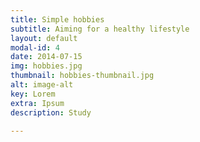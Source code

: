 ```yaml
---
title: Simple hobbies
subtitle: Aiming for a healthy lifestyle
layout: default
modal-id: 4
date: 2014-07-15
img: hobbies.jpg
thumbnail: hobbies-thumbnail.jpg
alt: image-alt
key: Lorem
extra: Ipsum
description: Study

---
```

